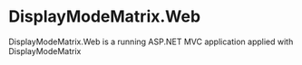 # DisplayModeMatrix.Web

DisplayModeMatrix.Web is a running ASP.NET MVC application applied with DisplayModeMatrix
